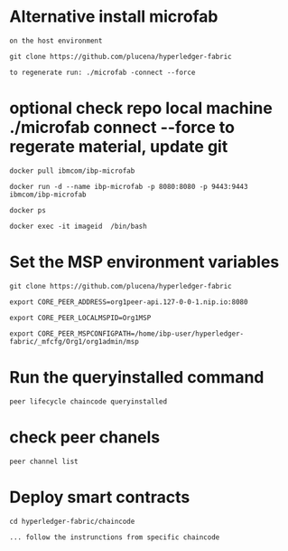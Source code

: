 


# Alternative install microfab
    on the host environment
    
    git clone https://github.com/plucena/hyperledger-fabric

    to regenerate run: ./microfab -connect --force 

    
# optional  check repo local machine ./microfab connect --force to regerate material, update git

    docker pull ibmcom/ibp-microfab

    docker run -d --name ibp-microfab -p 8080:8080 -p 9443:9443 ibmcom/ibp-microfab

    docker ps

    docker exec -it imageid  /bin/bash


# Set the MSP environment variables
    git clone https://github.com/plucena/hyperledger-fabric

    export CORE_PEER_ADDRESS=org1peer-api.127-0-0-1.nip.io:8080

    export CORE_PEER_LOCALMSPID=Org1MSP

    export CORE_PEER_MSPCONFIGPATH=/home/ibp-user/hyperledger-fabric/_mfcfg/Org1/org1admin/msp



# Run the queryinstalled command

    peer lifecycle chaincode queryinstalled

# check peer chanels

    peer channel list

# Deploy smart contracts 

    cd hyperledger-fabric/chaincode

    ... follow the instrunctions from specific chaincode




